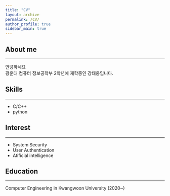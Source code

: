 ```yaml
---
title: "CV"
layout: archive
permalink: /CV/
author_profile: true
sidebar_main: true
---
```


## About me 
---   
안녕하세요    
광운대 컴퓨터 정보공학부 2학년에 재학중인 강태웅입니다. 

## Skills
---   

- C/C++   
- python   

## Interest
---
- System Security
- User Authentication
- Atificial intelligence

## Education
---
Computer Engineering in Kwangwoon University (2020~)


